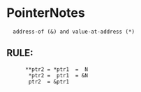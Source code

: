 # PointerNotes
      address-of (&) and value-at-address (*) 

## RULE:
```
      **ptr2 = *ptr1  =  N  
       *ptr2 =  ptr1  = &N
       ptr2  = &ptr1
```
